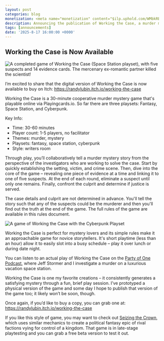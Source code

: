 ```yaml
---
layout: post
categories: blog
monetization: <meta name="monetization" content="$ilp.uphold.com/WMbkRBiZFgbx">
description: Announcing the publication of Working the Case, a murder mystery game.
tags: [announcements]
date: '2025-8-17 16:00:00 +0000'
---
```


## Working the Case is Now Available
![A completed game of Working the Case (Space Station playset), with five suspects and 14 evidence cards. The mercenary ex-romantic partner killed the scientist!]({{site.baseurl}}/img/blog/Working-the-Case-Space-Spread.png)

I’m excited to share that the digital version of Working the Case is now available to buy on Itch: https://randylubin.itch.io/working-the-case

Working the Case is a 30-minute cooperative murder mystery game that's playable online via Playingcards.io. So far there are three playsets: Fantasy, Space Station, and Cyberpunk.

Key Info:
- Time: 30-60 minutes
- Player count: 1-5 players, no facilitator
- Themes: murder, mystery
- Playsets: fantasy, space station, cyberpunk
- Style: writers room

Through play, you’ll collaboratively tell a murder mystery story from the perspective of the investigators who are working to solve the case. Start by quickly establishing the setting, victim, and crime scene. Then, dive into the core of the game – revealing one piece of evidence at a time and linking it to one of five suspects. At the end of each round, eliminate a suspect until only one remains. Finally, confront the culprit and determine if justice is served.

The case details and culprit are not determined in advance. You'll tell the story such that any of the suspects could be the murderer and then you'll find out the truth at the end of the game. The full rules of the game are available in this rules document.

![A game of Working the Case with the Cyberpunk Playset]({{site.baseurl}}/img/blog/Working-the-Case-Cyberpunk-Spread.png)

Working the Case is perfect for mystery lovers and its simple rules make it an approachable game for novice storytellers. It's short playtime (less than an hour) allow it to easily slot into a busy schedule – play it over lunch or during date night.

You can listen to an actual play of Working the Case on the [Party of One Podcast](https://www.partyofonepodcast.com/2022/08/04/337-working-the-case-with-randy-lubin/), where Jeff Stormer and I investigate a murder on a luxurious vacation space station.

Working the Case is one my favorite creations – it consistently generates a satisfying mystery through a fun, brief play session. I’ve prototyped a physical version of the game and some day I hope to publish that version of the game too; it likely won’t be soon, though.

Once again, if you’d like to buy a copy, you can grab one at: https://randylubin.itch.io/working-the-case

If you like this style of game, you may want to check out [Seizing the Crown](https://diegeticgames.com/seizing-the-crown/), which uses similar mechanics to create a political fantasy epic of rival factions vying for control of a kingdom. That game is in late-stage playtesting and you can grab a free beta version to test it out.
